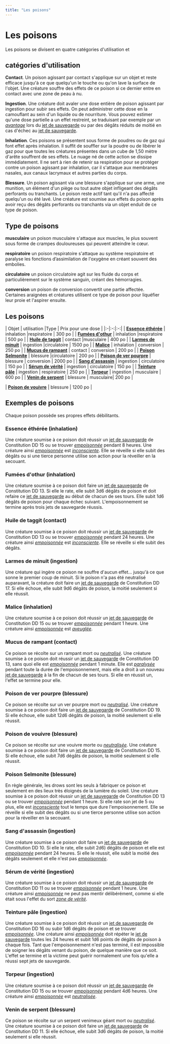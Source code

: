 ```yaml
---
title: "Les poisons"
---
```

# Les poisons
Les poisons se divisent en quatre catégories d'utilisation et

## catégories d'utilisation
**Contact**. Un poison agissant par contact s'applique sur un objet et reste efficace jusqu'à ce que quelqu'un le touche ou qu'on lave la surface de l'objet. Une créature souffre des effets de ce poison si ce dernier entre en contact avec une zone de peau à nu.

**Ingestion**. Une créature doit avaler une dose entière de poison agissant par ingestion pour subir ses effets. On peut administrer cette dose en la camouflant au sein d'un liquide ou de nourriture. Vous pouvez estimer qu'une dose partielle a un effet restreint, se traduisant par exemple par un [_avantage_](/utiliser-les-caracteristiques/#avantage-et-desavantage) lors du [jet de sauvegarde](/utiliser-les-caracteristiques/#jets-de-sauvegarde) ou par des dégâts réduits de moitié en cas d'échec au [jet de sauvegarde](/utiliser-les-caracteristiques/#jets-de-sauvegarde).

**Inhalation**. Ces poisons se présentent sous forme de poudres ou de gaz qui font effet après inhalation. Il suffit de souffler sur la poudre ou de libérer le gaz pour que toutes les créatures présentes dans un cube de 1,50 mètre d'arête souffrent de ses effets. Le nuage né de cette action se dissipe immédiatement. Il ne sert à rien de retenir sa respiration pour se protéger contre un poison agissant par inhalation, car il s'attaque aux membranes nasales, aux canaux lacrymaux et autres parties du corps.

**Blessure**. Un poison agissant via une blessure s'applique sur une arme, une munition, un élément d'un piège ou tout autre objet infligeant des dégâts perforants ou tranchants. Le poison reste actif tant qu'il n'a pas affecté quelqu'un ou été lavé. Une créature est soumise aux effets du poison après avoir reçu des dégâts perforants ou tranchants via un objet enduit de ce type de poison.

## Type de poisons

**musculaire** un poison musculaire s'attaque aux muscles, le plus souvent sous forme de crampes douloureuses qui peuvent atteindre le cœur.  

**respiratoire** un poison respiratoire s'attaque au système respiratoire et paralyse les fonctions d’assimilation de l'oxygène en créant souvent des embolies.  

**circulatoire** un poison circulatoire agit sur les fluide du corps et particulièrement sur le système sanguin, créant des hémorragies.   

**conversion** un poison de conversion convertit une partie affectée. Certaines araignées et créatures utilisent ce type de poison pour liquéfier leur proie et l'aspirer ensuite.   


## Les poisons
| Objet | utilisation |Type | Prix pour une dose |
|:-|:-:|:-:|
| [**Essence éthérée**](#essence-etheree-inhalation) | inhalation |respiratoire | 300 po |
| [**Fumées d'othur**](#fumees-d-othur-inhalation) | inhalation |respiratoire | 500 po |
| [**Huile de taggit**](#huile-de-taggit-contact) | contact |musculaire | 400 po |
| [**Larmes de minuit**](#larmes-de-minuit-ingestion) | ingestion |circulatoire | 1500 po |
| [**Malice**](#malice-inhalation) | inhalation | conversion | 250 po |
| [**Mucus de rampant**](#mucus-de-rampant-contact) | contact | conversion | 200 po |
| [**Poison Selmonite**](#poison-selmonite-blessure) | blessure |circulatoire | 200 po |
| [**Poison de ver pourpre**](#poison-de-ver-pourpre-blessure) | blessure | conversion | 2000 po |
| [**Sang d'assassin**](#sang-d-assassin-ingestion) | ingestion | circulatoire | 150 po |
| [**Sérum de vérité**](#serum-de-verite-ingestion) | ingestion | circulatoire | 150 po |
| [**Teinture pâle**](#teinture-pale-ingestion) | ingestion | respiratoire | 250 po |
| [**Torpeur**](#torpeur-ingestion) | ingestion | musculaire | 600 po |
| [**Venin de serpent**](#venin-de-serpent-blessure) | blessure | musculaire| 200 po |


| [**Poison de vouivre**](#poison-de-vouivre-blessure) | blessure | 1200 po |

## Exemples de poisons
Chaque poison possède ses propres effets débilitants.

### Essence éthérée (inhalation)
Une créature soumise à ce poison doit réussir un [jet de sauvegarde](/utiliser-les-caracteristiques/#jets-de-sauvegarde) de Constitution DD 15 ou se trouver [_empoisonnée_](/gerer-la-sante-du-personnage/#empoisonne) pendant 8 heures. Une créature ainsi [_empoisonnée_](/gerer-la-sante-du-personnage/#empoisonne) est [_inconsciente_](/gerer-la-sante-du-personnage/#inconscient). Elle se réveille si elle subit des dégâts ou si une tierce personne utilise son action pour la réveiller en la secouant.

### Fumées d'othur (inhalation)
Une créature soumise à ce poison doit faire un [jet de sauvegarde](/utiliser-les-caracteristiques/#jets-de-sauvegarde) de Constitution DD 13. Si elle le rate, elle subit 3d6 dégâts de poison et doit refaire ce [jet de sauvegarde](/utiliser-les-caracteristiques/#jets-de-sauvegarde) au début de chacun de ses tours. Elle subit 1d6 dégâts de poison pour chaque échec suivant. L'empoisonnement se termine après trois jets de sauvegarde réussis.

### Huile de taggit (contact)
Une créature soumise à ce poison doit réussir un [jet de sauvegarde](/utiliser-les-caracteristiques/#jets-de-sauvegarde) de Constitution DD 13 ou se trouver [_empoisonnée_](/gerer-la-sante-du-personnage/#empoisonne) pendant 24 heures. Une créature ainsi [_empoisonnée_](/gerer-la-sante-du-personnage/#empoisonne) est [_inconsciente_](/gerer-la-sante-du-personnage/#inconscient). Elle se réveille si elle subit des dégâts.

### Larmes de minuit (ingestion)
Une créature qui ingère ce poison ne souffre d'aucun effet... jusqu'à ce que sonne le premier coup de minuit. Si le poison n'a pas été neutralisé auparavant, la créature doit faire un [jet de sauvegarde](/utiliser-les-caracteristiques/#jets-de-sauvegarde) de Constitution DD 17. Si elle échoue, elle subit 9d6 dégâts de poison, la moitié seulement si elle réussit.

### Malice (inhalation)
Une créature soumise à ce poison doit réussir un [jet de sauvegarde](/utiliser-les-caracteristiques/#jets-de-sauvegarde) de Constitution DD 15 ou se trouver [_empoisonnée_](/gerer-la-sante-du-personnage/#empoisonne) pendant 1 heure. Une créature ainsi [_empoisonnée_](/gerer-la-sante-du-personnage/#empoisonne) est [_aveuglée_](/gerer-la-sante-du-personnage/#aveugle).

### Mucus de rampant (contact)
Ce poison se récolte sur un rampant mort ou [_neutralisé_](/gerer-la-sante-du-personnage/#neutralise). Une créature soumise à ce poison doit réussir un [jet de sauvegarde](/utiliser-les-caracteristiques/#jets-de-sauvegarde) de Constitution DD 13, sans quoi elle est [_empoisonnée_](/gerer-la-sante-du-personnage/#empoisonne) pendant 1 minute. Elle est [_paralysée_](/gerer-la-sante-du-personnage/#paralyse) pendant toute la durée de l'empoisonnement, mais elle a droit à un nouveau [jet de sauvegarde](/utiliser-les-caracteristiques/#jets-de-sauvegarde) à la fin de chacun de ses tours. Si elle en réussit un, l'effet se termine pour elle.

### Poison de ver pourpre (blessure)
Ce poison se récolte sur un ver pourpre mort ou [_neutralisé_](/gerer-la-sante-du-personnage/#neutralise). Une créature soumise à ce poison doit faire un [jet de sauvegarde](/utiliser-les-caracteristiques/#jets-de-sauvegarde) de Constitution DD 19. Si elle échoue, elle subit 12d6 dégâts de poison, la moitié seulement si elle réussit.

### Poison de vouivre (blessure)
Ce poison se récolte sur une vouivre morte ou [_neutralisée_](/gerer-la-sante-du-personnage/#neutralise). Une créature soumise à ce poison doit faire un [jet de sauvegarde](/utiliser-les-caracteristiques/#jets-de-sauvegarde) de Constitution DD 15. Si elle échoue, elle subit 7d6 dégâts de poison, la moitié seulement si elle réussit.

### Poison Selmonite (blessure)
En règle générale, les drows sont les seuls à fabriquer ce poison et seulement en des lieux très éloignés de la lumière du soleil. Une créature soumise à ce poison doit réussir un [jet de sauvegarde](/utiliser-les-caracteristiques/#jets-de-sauvegarde) de Constitution DD 13 ou se trouver [_empoisonnée_](/gerer-la-sante-du-personnage/#empoisonne) pendant 1 heure. Si elle rate son jet de 5 ou plus, elle est [_inconsciente_](/gerer-la-sante-du-personnage/#inconscient) tout le temps que dure l'empoisonnement. Elle se réveille si elle subit des dégâts ou si une tierce personne utilise son action pour la réveiller en la secouant.

### Sang d'assassin (ingestion)
Une créature soumise à ce poison doit faire un [jet de sauvegarde](/utiliser-les-caracteristiques/#jets-de-sauvegarde) de Constitution DD  10. Si elle le rate, elle subit 2d6) dégâts de poison et elle est [_empoisonnée_](/gerer-la-sante-du-personnage/#empoisonne) pendant 24 heures. Si elle le réussit, elle subit la moitié des dégâts seulement et elle n'est pas [_empoisonnée_](/gerer-la-sante-du-personnage/#empoisonne).

### Sérum de vérité (ingestion)
Une créature soumise à ce poison doit réussir un [jet de sauvegarde](/utiliser-les-caracteristiques/#jets-de-sauvegarde) de Constitution DD 11 ou se trouver [_empoisonnée_](/gerer-la-sante-du-personnage/#empoisonne) pendant 1 heure. Une créature ainsi [_empoisonnée_](/gerer-la-sante-du-personnage/#empoisonne) ne peut pas mentir délibérément, comme si elle était sous l'effet du sort [_zone de vérité_](/grimoire/zone-de-verite/).

### Teinture pâle (ingestion)
Une créature soumise à ce poison doit réussir un [jet de sauvegarde](/utiliser-les-caracteristiques/#jets-de-sauvegarde) de Constitution DD 16 ou subir 1d6 dégâts de poison et se trouver [_empoisonnée_](/gerer-la-sante-du-personnage/#empoisonne). Une créature ainsi [_empoisonnée_](/gerer-la-sante-du-personnage/#empoisonne) doit répéter le [jet de sauvegarde](/utiliser-les-caracteristiques/#jets-de-sauvegarde) toutes les 24 heures et subit 1d6 points de dégâts de poison à chaque fois. Tant que l'empoisonnement n'est pas terminé, il est impossible de soigner les dégâts venant du poison, de quelque manière que ce soit. L'effet se termine et la victime peut guérir normalement une fois qu'elle a réussi sept jets de sauvegarde.

### Torpeur (ingestion)
Une créature soumise à ce poison doit réussir un [jet de sauvegarde](/utiliser-les-caracteristiques/#jets-de-sauvegarde) de Constitution DD 15 ou se trouver [_empoisonnée_](/gerer-la-sante-du-personnage/#empoisonne) pendant 4d6  heures. Une créature ainsi [_empoisonnée_](/gerer-la-sante-du-personnage/#empoisonne) est [_neutralisée_](/gerer-la-sante-du-personnage/#neutralise).

### Venin de serpent (blessure)
Ce poison se récolte sur un serpent venimeux géant mort ou [_neutralisé_](/gerer-la-sante-du-personnage/#neutralise). Une créature soumise à ce poison doit faire un [jet de sauvegarde](/utiliser-les-caracteristiques/#jets-de-sauvegarde) de Constitution DD 11. Si elle échoue, elle subit 3d6 dégâts de poison, la moitié seulement si elle réussit.
